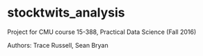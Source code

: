 # stocktwits_analysis
Project for CMU course 15-388, Practical Data Science (Fall 2016)

Authors: Trace Russell, Sean Bryan
